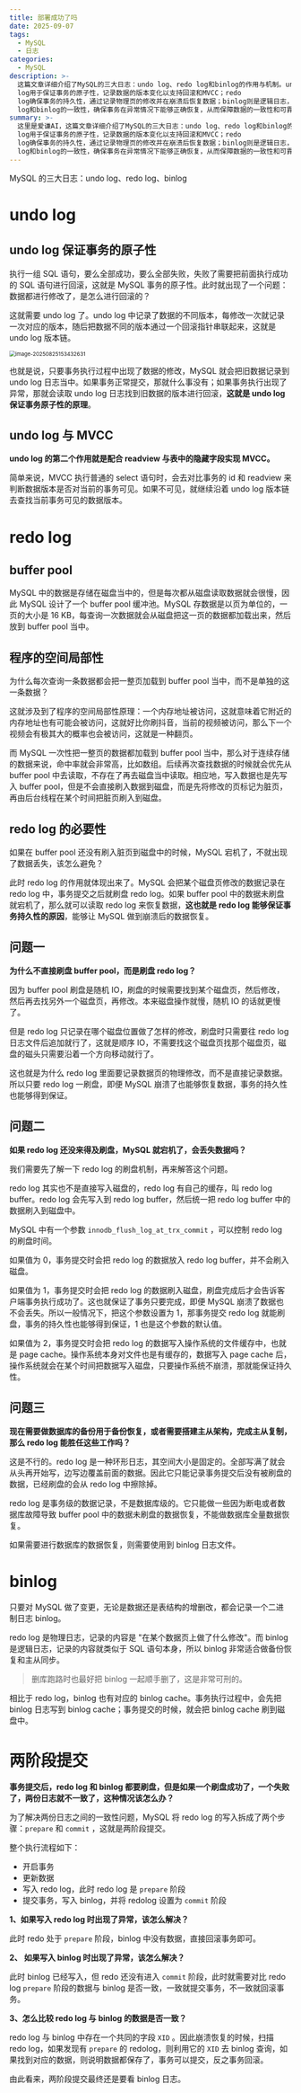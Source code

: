 ```yaml
---
title: 部署成功了吗
date: 2025-09-07
tags:
  - MySQL
  - 日志
categories:
  - MySQL
description: >-
  这篇文章详细介绍了MySQL的三大日志：undo log、redo log和binlog的作用与机制。undo
  log用于保证事务的原子性，记录数据的版本变化以支持回滚和MVCC；redo
  log确保事务的持久性，通过记录物理页的修改并在崩溃后恢复数据；binlog则是逻辑日志，用于备份恢复和主从复制。文章还深入讲解了两阶段提交的过程，通过prepare和commit阶段协调redo
  log和binlog的一致性，确保事务在异常情况下能够正确恢复，从而保障数据的一致性和可靠性。
summary: >-
  这里是爱谦AI，这篇文章详细介绍了MySQL的三大日志：undo log、redo log和binlog的作用与机制。undo
  log用于保证事务的原子性，记录数据的版本变化以支持回滚和MVCC；redo
  log确保事务的持久性，通过记录物理页的修改并在崩溃后恢复数据；binlog则是逻辑日志，用于备份恢复和主从复制。文章还深入讲解了两阶段提交的过程，通过prepare和commit阶段协调redo
  log和binlog的一致性，确保事务在异常情况下能够正确恢复，从而保障数据的一致性和可靠性。
---
```


MySQL 的三大日志：undo log、redo log、binlog
# undo log

## undo log 保证事务的原子性

执行一组 SQL 语句，要么全部成功，要么全部失败，失败了需要把前面执行成功的 SQL 语句进行回滚，这就是 MySQL 事务的原子性。此时就出现了一个问题：数据都进行修改了，是怎么进行回滚的？

这就需要 undo log 了。undo log 中记录了数据的不同版本，每修改一次就记录一次对应的版本，随后把数据不同的版本通过一个回滚指针串联起来，这就是 undo log 版本链。

<img src="https://picgo-blog-1335849645.cos.ap-guangzhou.myqcloud.com/images/20250825153432795.png" alt="image-20250825153432631" style="zoom:67%;" />

也就是说，只要事务执行过程中出现了数据的修改，MySQL 就会把旧数据记录到 undo log 日志当中。如果事务正常提交，那就什么事没有；如果事务执行出现了异常，那就会读取 undo log 日志找到旧数据的版本进行回滚，**这就是 undo log 保证事务原子性的原理**。

## undo log 与 MVCC

**undo log 的第二个作用就是配合 readview 与表中的隐藏字段实现 MVCC。**

简单来说，MVCC 执行普通的 select 语句时，会去对比事务的 id 和 readview 来判断数据版本是否对当前的事务可见。如果不可见，就继续沿着 undo log 版本链去查找当前事务可见的数据版本。

# redo log

## buffer pool

MySQL 中的数据是存储在磁盘当中的，但是每次都从磁盘读取数据就会很慢，因此 MySQL 设计了一个 buffer pool 缓冲池。MySQL 存数据是以页为单位的，一页的大小是 16 KB，每查询一次数据就会从磁盘把这一页的数据都加载出来，然后放到 buffer pool 当中。

## 程序的空间局部性

为什么每次查询一条数据都会把一整页加载到 buffer pool 当中，而不是单独的这一条数据？

这就涉及到了程序的空间局部性原理：一个内存地址被访问，这就意味着它附近的内存地址也有可能会被访问，这就好比你刷抖音，当前的视频被访问，那么下一个视频会有极其大的概率也会被访问，这就是一种翻页。

而 MySQL 一次性把一整页的数据都加载到 buffer pool 当中，那么对于连续存储的数据来说，命中率就会非常高，比如数组。后续再次查找数据的时候就会优先从 buffer pool 中去读取，不存在了再去磁盘当中读取。相应地，写入数据也是先写入 buffer pool，但是不会直接刷入数据到磁盘，而是先将修改的页标记为脏页，再由后台线程在某个时间把脏页刷入到磁盘。

## redo log 的必要性

如果在 buffer pool 还没有刷入脏页到磁盘中的时候，MySQL 宕机了，不就出现了数据丢失，该怎么避免？

此时 redo log 的作用就体现出来了。MySQL 会把某个磁盘页修改的数据记录在 redo log 中，事务提交之后就刷盘 redo log。如果 buffer pool 中的数据未刷盘就宕机了，那么就可以读取 redo log 来恢复数据，**这也就是 redo log 能够保证事务持久性的原因**，能够让 MySQL 做到崩溃后的数据恢复。

## 问题一

**为什么不直接刷盘 buffer pool，而是刷盘 redo log？**

因为 buffer pool 刷盘是随机 IO，刷盘的时候需要找到某个磁盘页，然后修改，然后再去找另外一个磁盘页，再修改。本来磁盘操作就慢，随机 IO 的话就更慢了。

但是 redo log 只记录在哪个磁盘位置做了怎样的修改，刷盘时只需要往 redo log 日志文件后追加就行了，这就是顺序 IO，不需要找这个磁盘页找那个磁盘页，磁盘的磁头只需要沿着一个方向移动就行了。

这也就是为什么 redo log 里面要记录数据页的物理修改，而不是直接记录数据。所以只要 redo log 一刷盘，即便 MySQL 崩溃了也能够恢复数据，事务的持久性也能够得到保证。

## 问题二

**如果 redo log 还没来得及刷盘，MySQL 就宕机了，会丢失数据吗？**

我们需要先了解一下 redo log 的刷盘机制，再来解答这个问题。

redo log 其实也不是直接写入磁盘的，redo log 有自己的缓存，叫 redo log buffer。redo log 会先写入到 redo log buffer，然后统一把 redo log buffer 中的数据刷入到磁盘中。

MySQL 中有一个参数 `innodb_flush_log_at_trx_commit` ，可以控制 redo log 的刷盘时间。

如果值为 0，事务提交时会把 redo log 的数据放入 redo log buffer，并不会刷入磁盘。

如果值为 1，事务提交时会把 redo log 的数据刷入磁盘，刷盘完成后才会告诉客户端事务执行成功了。这也就保证了事务只要完成，即便 MySQL 崩溃了数据也不会丢失。所以一般情况下，把这个参数设置为 1，那事务提交 redo log 就能刷盘，事务的持久性也能够得到保证，1 也是这个参数的默认值。

如果值为 2，事务提交时会把 redo log 的数据写入操作系统的文件缓存中，也就是 page cache。操作系统本身对文件也是有缓存的，数据写入 page cache        后，操作系统就会在某个时间把数据写入磁盘，只要操作系统不崩溃，那就能保证持久性。

## 问题三

**现在需要做数据库的备份用于备份恢复，或者需要搭建主从架构，完成主从复制，那么 redo log 能胜任这些工作吗？**

这是不行的。redo log 是一种环形日志，其空间大小是固定的。全部写满了就会从头再开始写，边写边覆盖前面的数据。因此它只能记录事务提交后没有被刷盘的数据，已经刷盘的会从 redo log 中擦除掉。

redo log 是事务级的数据记录，不是数据库级的。它只能做一些因为断电或者数据库故障导致 buffer pool 中的数据未刷盘的数据恢复，不能做数据库全量数据恢复。

如果需要进行数据库的数据恢复，则需要使用到 binlog 日志文件。

# binlog

只要对 MySQL 做了变更，无论是数据还是表结构的增删改，都会记录一个二进制日志 binlog。

redo log 是物理日志，记录的内容是 "在某个数据页上做了什么修改"。而 binlog 是逻辑日志，记录的内容就类似于 SQL 语句本身，所以 binlog 非常适合做备份恢复和主从同步。

> 删库跑路时也最好把 binlog 一起顺手删了，这是非常可刑的。

相比于 redo log，binlog 也有对应的 binlog cache。事务执行过程中，会先把 binlog 日志写到 binlog cache；事务提交的时候，就会把 binlog cache 刷到磁盘中。

# 两阶段提交

**事务提交后，redo log 和 binlog 都要刷盘，但是如果一个刷盘成功了，一个失败了，两份日志就不一致了，这种情况该怎么办？**

为了解决两份日志之间的一致性问题，MySQL 将 redo log 的写入拆成了两个步骤：`prepare` 和 `commit` ，这就是两阶段提交。

整个执行流程如下：

- 开启事务
- 更新数据 
- 写入 redo log，此时 redo log 是 `prepare` 阶段
- 提交事务，写入 binlog，并将 redolog 设置为 `commit` 阶段

**1、如果写入 redo log 时出现了异常，该怎么解决？**

此时 redo 处于 `prepare` 阶段，binlog 中没有数据，直接回滚事务即可。

**2、 如果写入 binlog 时出现了异常，该怎么解决？**

此时 binlog 已经写入，但 redo 还没有进入 `commit` 阶段，此时就需要对比 redo log `prepare` 阶段的数据与 binlog 是否一致，一致就提交事务，不一致就回滚事务。

**3、怎么比较 redo log 与 binlog 的数据是否一致？**

redo log 与 binlog 中存在一个共同的字段 `XID` 。因此崩溃恢复的时候，扫描 redo log，如果发现有 `prepare` 的 redolog，则利用它的 `XID` 去 binlog 查询，如果找到对应的数据，则说明数据都保存了，事务可以提交，反之事务回滚。

由此看来，两阶段提交最终还是要看 binlog 日志。